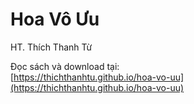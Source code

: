 # Hoa Vô Ưu

HT. Thích Thanh Từ

Đọc sách và download tại:  
[https://thichthanhtu.github.io/hoa-vo-uu](https://thichthanhtu.github.io/hoa-vo-uu)
